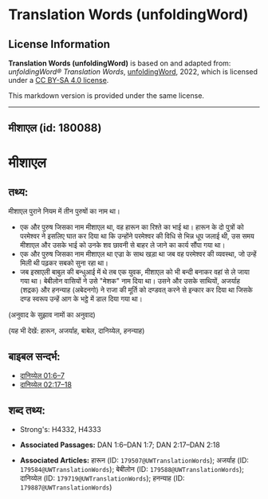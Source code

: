 # Translation Words (unfoldingWord)

## License Information

**Translation Words (unfoldingWord)** is based on and adapted from: _unfoldingWord® Translation Words_, [unfoldingWord](https://unfoldingword.org/utw), 2022, which is licensed under a [CC BY-SA 4.0 license](https://creativecommons.org/licenses/by-sa/4.0/legalcode.en).

This markdown version is provided under the same license.



--------------------------------

## मीशाएल (id: 180088)

मीशाएल
======

तथ्य:
-----

मीशाएल पुराने नियम में तीन पुरुषों का नाम था।

* एक और पुरुष जिसका नाम मीशाएल था, वह हारून का रिश्ते का भाई था। हारून के दो पुत्रों को परमेश्वर ने इसलिए घात कर दिया था कि उन्होंने परमेश्वर की विधि से भिन्न धूप जलाई थी, उस समय मीशाएल और उसके भाई को उनके शव छावनी से बाहर ले जाने का कार्य सौंपा गया था।
* एक और पुरुष जिसका नाम मीशाएल था एज्रा के साथ खड़ा था जब वह परमेश्वर की व्यवस्था, जो उन्हें मिली थी पढ़कर सबको सुना रहा था।
* जब इस्राएली बाबुल की बन्धुआई में थे तब एक युवक, मीशाएल को भी बन्दी बनाकर वहां से ले जाया गया था। बेबीलोन वासियों ने उसे "मेशक" नाम दिया था। उसने और उसके साथियों, अजर्याह (शद्रक) और हनन्याह (अबेदनगो) ने राजा की मूर्ति को दण्डवत् करने से इन्कार कर दिया था जिसके दण्ड स्वरूप उन्हें आग के भट्ठे में डाल दिया गया था।

(अनुवाद के सुझाव नामों का अनुवाद)

(यह भी देखें: हारून, अजर्याह, बाबेल, दानिय्येल, हनन्याह)

बाइबल सन्दर्भ:
--------------

* [दानिय्येल 01:6–7](https://ref.ly/Dan1:6-Dan1:7)
* [दानिय्येल 02:17–18](https://ref.ly/Dan2:17-Dan2:18)

शब्द तथ्य:
----------

* Strong's: H4332, H4333

* **Associated Passages:** DAN 1:6–DAN 1:7; DAN 2:17–DAN 2:18
* **Associated Articles:** हारून (ID: `179507@UWTranslationWords`); अजर्याह (ID: `179584@UWTranslationWords`); बेबीलोन (ID: `179588@UWTranslationWords`); दानिय्येल (ID: `179719@UWTranslationWords`); हनन्याह (ID: `179887@UWTranslationWords`)

